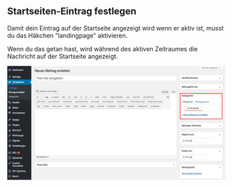 ## Startseiten-Eintrag festlegen

Damit dein Eintrag auf der Startseite angezeigt wird wenn er aktiv ist, musst du das Häkchen "landingpage" aktivieren.

Wenn du das getan hast, wird während des aktiven Zeitraumes die Nachricht auf der Startseite angezeigt.

![image](./assets/landingpage.png)
